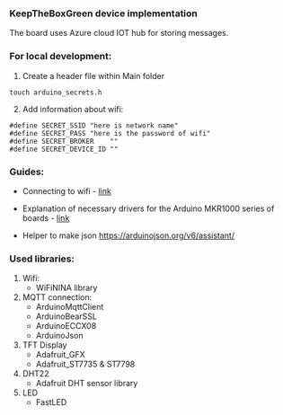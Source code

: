 ### KeepTheBoxGreen device implementation

The board uses Azure cloud IOT hub for storing messages.
### For local development:

1. Create a header file within Main folder
```
touch arduino_secrets.h
```
2. Add information about wifi:
```
#define SECRET_SSID "here is network name"
#define SECRET_PASS "here is the password of wifi"
#define SECRET_BROKER    ""
#define SECRET_DEVICE_ID ""
```

### Guides:

* Connecting to wifi  - <a href="https://www.arduino.cc/en/Guide/MKRWiFi1010/connecting-to-wifi-network">link</a>

* Explanation of necessary drivers for the Arduino MKR1000 series of boards - <a href="https://www.arduino.cc/en/Guide/MKR1000">link</a>

* Helper to make json https://arduinojson.org/v6/assistant/
### Used libraries:
1. Wifi:
    * WiFiNINA library
2. MQTT connection:
    * ArduinoMqttClient
    * ArduinoBearSSL
    * ArduinoECCX08
    * ArduinoJson
3. TFT Display
    * Adafruit_GFX
    * Adafruit_ST7735 & ST7798
4. DHT22
    * Adafruit DHT sensor library
5. LED
    * FastLED
